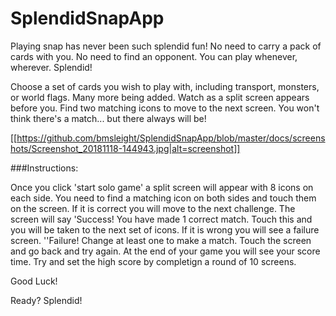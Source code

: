 # SplendidSnapApp

Playing snap has never been such splendid fun! No need to carry a pack of cards with you. No need to find an opponent. You can play whenever, wherever. Splendid!

Choose a set of cards you wish to play with, including transport, monsters, or world flags. Many more being added. Watch as a split screen appears before you. Find two matching icons to move to the next screen. You won't think there's a match... but there always will be!

[[https://github.com/bmsleight/SplendidSnapApp/blob/master/docs/screenshots/Screenshot_20181118-144943.jpg|alt=screenshot]]

###Instructions:

Once you click 'start solo game' a split screen will appear with 8 icons on each side. You need to find a matching icon on both sides and touch them on the screen. 
If it is correct you will move to the next challenge. The screen will say 'Success! You have made 1 correct match. Touch this and you will be taken to the next set of icons.
If it is wrong you will see a failure screen. ''Failure! Change at least one to make a match. Touch the screen and go back and try again.
At the end of your game you will see your score time. Try and set the high score by completign a round of 10 screens.

Good Luck! 

Ready? Splendid!
